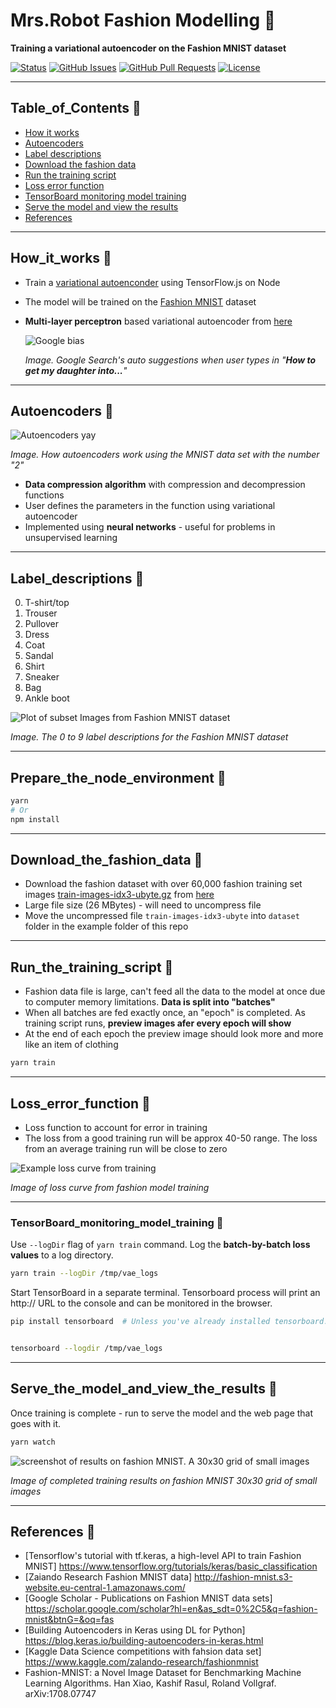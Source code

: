 # Mrs.Robot Fashion Modelling &#x1F49C;

**Training a variational autoencoder on the Fashion MNIST dataset**

<div>
  
  [![Status](https://img.shields.io/badge/status-active-success.svg)]()
  [![GitHub Issues](https://img.shields.io/github/issues/lucylow/Mrs.Robot.svg)](https://github.com/lucylow/Mrs.Robot/issues)
  [![GitHub Pull Requests](https://img.shields.io/github/issues-pr/lucylow/Mrs.Robot.svg)](https://github.com/lucylow/Mrs.Robot/pulls)
  [![License](https://img.shields.io/bower/l/bootstrap)]()

</div>


---

## Table_of_Contents &#x1F49C;

* [How it works](#How_it_works-)
* [Autoencoders](#Autoencoders-)
* [Label descriptions](#Label_descriptions-)
* [Download the fashion data](#Download_the_fashion_data-)
* [Run the training script](#Run_the_training_script-) 
* [Loss error function](#Loss_error_function-)
* [TensorBoard monitoring model training](#TensorBoard_monitoring_model_training-)
* [Serve the model and view the results](#Serve_the_model_and_view_the_results-)
* [References](#references-) 

---

## How_it_works &#x1F49C;

* Train a [variational autoenconder](https://blog.keras.io/building-autoencoders-in-keras.html) using TensorFlow.js on Node
* The model will be trained on the [Fashion MNIST](https://github.com/zalandoresearch/fashion-mnist) dataset
* **Multi-layer perceptron** based variational autoencoder from [here](https://github.com/keras-team/keras/blob/master/examples/variational_autoencoder.py)

  ![Google bias](https://github.com/lucylow/Mrs.Robot/blob/master/images/google_search.png)

  *Image. Google Search's auto suggestions when user types in "**How to get my daughter into...**"*

---

## Autoencoders &#x1F49C;

 ![Autoencoders yay ](https://github.com/lucylow/Mrs.Robot/blob/master/images/autoencoder.jpg)

  *Image. How autoencoders work using the MNIST data set with the number "2"*
 
* **Data compression algorithm** with compression and decompression functions
* User defines the parameters in the function using variational autoencoder
* Implemented using **neural networks** - useful for problems in unsupervised learning


---

## Label_descriptions &#x1F49C;

0.	T-shirt/top
1.	Trouser
2.	Pullover
3.	Dress
4.	Coat
5.	Sandal
6.	Shirt
7.	Sneaker
8.	Bag
9.	Ankle boot


  ![Plot of subset Images from Fashion MNIST dataset](https://github.com/lucylow/Mrs.Robot/blob/master/images/mnist%20labels.png)
  
  *Image. The 0 to 9 label descriptions for the Fashion MNIST dataset*
  
---
  
## Prepare_the_node_environment &#x1F49C;

```sh
yarn
# Or
npm install
```

---

## Download_the_fashion_data &#x1F49C;

* Download the fashion dataset with over 60,000 fashion training set images [train-images-idx3-ubyte.gz](http://fashion-mnist.s3-website.eu-central-1.amazonaws.com/train-images-idx3-ubyte.gz) from [here](https://github.com/zalandoresearch/fashion-mnist#get-the-data)
* Large file size (26 MBytes) - will need to uncompress file
* Move the uncompressed file `train-images-idx3-ubyte` into `dataset` folder in the example folder of this repo

---

## Run_the_training_script &#x1F49C;

* Fashion data file is large, can't feed all the data to the model at once due to computer memory limitations. **Data is split into "batches"** 
* When all batches are fed exactly once, an "epoch" is completed. As training script runs, **preview images afer every epoch will show**
* At the end of each epoch the preview image should look more and more like an item of clothing

```sh
yarn train
```

---

## Loss_error_function &#x1F49C;

* Loss function to account for error in training
* The loss from a good training run will be approx 40-50 range. The loss from an average training run will be close to zero

![Example loss curve from training](https://github.com/lucylow/Mrs.Robot/blob/master/images/vae_tensorboard.png)

  *Image of loss curve from fashion model training*


---

### TensorBoard_monitoring_model_training &#x1F49C;

Use `--logDir` flag of `yarn train` command. Log the **batch-by-batch loss values** to a log directory.

```sh
yarn train --logDir /tmp/vae_logs
```

Start TensorBoard in a separate terminal. Tensorboard process will print an http:// URL to the console and can be monitored in the browser. 

```sh
pip install tensorboard  # Unless you've already installed tensorboard.


tensorboard --logdir /tmp/vae_logs
```

---

## Serve_the_model_and_view_the_results &#x1F49C;

Once training is complete - run to serve the model and the web page that goes with it.

```sh
yarn watch
```

![screenshot of results on fashion MNIST. A 30x30 grid of small images](https://github.com/lucylow/Mrs.Robot/blob/master/images/fashion-mnist-vae-scr.png)

  *Image of completed training results on fashion MNIST 30x30 grid of small images*

---

## References &#x1F49C;
* [Tensorflow's tutorial with tf.keras, a high-level API to train Fashion MNIST] https://www.tensorflow.org/tutorials/keras/basic_classification
* [Zaiando Research Fashion MNIST data] http://fashion-mnist.s3-website.eu-central-1.amazonaws.com/
* [Google Scholar - Publications on Fashion MNIST data sets] https://scholar.google.com/scholar?hl=en&as_sdt=0%2C5&q=fashion-mnist&btnG=&oq=fas
* [Building Autoencoders in Keras using DL for Python] https://blog.keras.io/building-autoencoders-in-keras.html
* [Kaggle Data Science competitions with fahsion data set] https://www.kaggle.com/zalando-research/fashionmnist
* Fashion-MNIST: a Novel Image Dataset for Benchmarking Machine Learning Algorithms. Han Xiao, Kashif Rasul, Roland Vollgraf. arXiv:1708.07747
